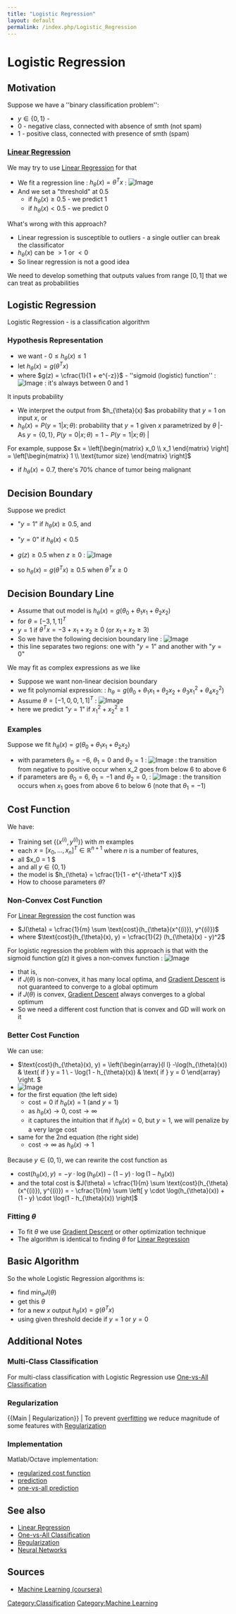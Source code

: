 ```yaml
---
title: "Logistic Regression"
layout: default
permalink: /index.php/Logistic_Regression
---
```


# Logistic Regression

## Motivation
Suppose we have a ''binary classification problem'':
- $y \in \{0, 1\}$ - 
- 0 - negative class, connected with absence of smth (not spam)
- 1 - positive class, connected with presence of smth (spam)


### [Linear Regression](Linear_Regression)
We may try to use [Linear Regression](Linear_Regression) for that
- We fit a regression line 
: $h_{\theta}(x) = \theta^T x$
: <img src="https://raw.githubusercontent.com/alexeygrigorev/wiki-figures/master/legacy/log-reg-linear-motivation.png" alt="Image">
- And we set a "threshold" at 0.5
  - if $h_{\theta}(x) \geqslant 0.5$ - we predict 1 
  - if $h_{\theta}(x) < 0.5$ - we predict 0

What's wrong with this approach?
- Linear regression is susceptible to outliers - a single outlier can break the classificator 
- $h_{\theta}(x)$ can be $> 1$ or $< 0$
- So linear regression is not a good idea


We need to develop something that outputs values from range $[0, 1]$ that we can treat as probabilities 


## Logistic Regression
Logistic Regression - is a classification algorithm


### Hypothesis Representation
- we want - $0 \leqslant h_{\theta}(x) \leqslant 1$
- let $h_{\theta}(x) = g(\theta^T x)$
- where $g(z) = \cfrac{1}{1 + e^{-z}}$ - ''sigmoid (logistic) function''
: <img src="https://raw.githubusercontent.com/alexeygrigorev/wiki-figures/master/legacy/log-reg-sigmoid.png" alt="Image">
: it's always between 0 and 1


It inputs probability
- We interpret the output from $h_{\theta}(x) $as probability that $y = 1$ on input $x$, or
- $h_{\theta}(x) = P(y = 1 |  x; \theta)$: probability that $y = 1$ given $x$ parametrized by $\theta$ |- As $y = \{0, 1\}$, $P(y = 0|  x; \theta) =  1 - P(y = 1 | x; \theta)$ |

For example, suppose $x = \left[\begin{matrix} x_0 \\ x_1 \end{matrix} \right] = \left[\begin{matrix} 1 \\ \text{tumor size} \end{matrix} \right]$
- if $h_{\theta}(x) = 0.7$, there's 70% chance of tumor being malignant 


## Decision Boundary
Suppose we predict 
- "$y = 1$" if $h_{\theta}(x) \geqslant 0.5$, and 
- "$y = 0$" if $h_{\theta}(x) < 0.5$

- $g(z) \geqslant 0.5$ when $z \geqslant 0$
: <img src="https://raw.githubusercontent.com/alexeygrigorev/wiki-figures/master/legacy/log-reg-sigmoid.png" alt="Image">
- so $h_{\theta}(x) = g(\theta^T x) \geqslant 0.5$ when $\theta^T x \geqslant 0$


## Decision Boundary Line
- Assume that out model is $h_{\theta}(x) = g(\theta_0 + \theta_1 x_1 + \theta_2 x_2)$
- for $\theta = [-3, 1, 1]^T$
- $y = 1$ if $\theta^T x = -3 + x_1 + x_2 \geqslant 0$ (or $x_1 + x_2 \geqslant 3$)
- So we have the following decision boundary line
: <img src="https://raw.githubusercontent.com/alexeygrigorev/wiki-figures/master/legacy/log-reg-decision-boundary.png" alt="Image">
- this line separates two regions: one with "$y = 1$" and another with "$y = 0$"


We may fit as complex expressions as we like
- Suppose we want non-linear decision boundary
- we fit polynomial expression:
: $h_{\theta} = g(\theta_0 + \theta_1 x_1 + \theta_2 x_2 + \theta_3 x_1^2 + \theta_4 x_2^2)$
- Assume $\theta = [-1, 0, 0, 1, 1]^T$
: <img src="https://raw.githubusercontent.com/alexeygrigorev/wiki-figures/master/legacy/log-reg-decision-boundary-poly.png" alt="Image">
- here we predict "$y = 1$" if $x_1^2 + x_2^2 \geqslant 1$


### Examples
Suppose we fit $h_{\theta}(x) = g(\theta_0 + \theta_1 x_1 + \theta_2 x_2)$
- with parameters $\theta_0 = -6$, $\theta_1 = 0$  and $\theta_2 = 1$
: <img src="https://raw.githubusercontent.com/alexeygrigorev/wiki-figures/master/legacy/log-reg-decision-boundary-ex1.png" alt="Image">
: the transition from negative to positive occur when x_2 goes from below 6 to above 6
- if parameters are $\theta_0 = 6$, $\theta_1 = -1$  and $\theta_2 = 0$,
: <img src="https://raw.githubusercontent.com/alexeygrigorev/wiki-figures/master/legacy/log-reg-decision-boundary-ex2.png" alt="Image">
: the transition occurs when $x_1$ goes from above 6 to below 6 (note that $\theta_1 = -1$)


## Cost Function
We have:
- Training set $\{(x^{(i)}, y^{(i)})\}$ with $m$ examples
- each $x = [x_0, ..., x_n]^T \in \mathbb{R}^{n + 1}$ where $n$ is a number of features, 
- all $x_0 = 1 $
- and all $y \in \{0, 1\}$
- the model is $h_{\theta} = \cfrac{1}{1 - e^{-\theta^T x}}$
- How to choose parameters $\theta$? 


### Non-Convex Cost Function
For [Linear Regression](Linear_Regression) the cost function was
- $J(\theta) = \cfrac{1}{m} \sum \text{cost}(h_{\theta}(x^{(i)}), y^{(i)})$
- where $\text{cost}(h_{\theta}(x), y) = \cfrac{1}{2} (h_{\theta}(x) - y)^2$


For logistic regression the problem with this approach is that with the sigmoid function g(z) it gives a non-convex function 
: <img src="https://raw.githubusercontent.com/alexeygrigorev/wiki-figures/master/legacy/log-reg-convex-non-convex.png" alt="Image">
- that is, 
- if $J(\theta)$ is non-convex, it has many local optima, and [Gradient Descent](Gradient_Descent) is not guaranteed to converge to a global optimum
- if $J(\theta)$ is convex, [Gradient Descent](Gradient_Descent) always converges to a global optimum
- So we need a different cost function that is convex and GD will work on it


### Better Cost Function
We can use:
- $\text{cost}(h_{\theta}(x), y) = \left\{\begin{array}{l l} -\log(h_{\theta}(x)) & \text{ if } y = 1 \\ - \log(1 - h_{\theta}(x)) & \text{ if } y = 0 \end{array} \right. $
- <img src="https://raw.githubusercontent.com/alexeygrigorev/wiki-figures/master/legacy/log-reg-cost.png" alt="Image">
- for the first equation (the left side)
  - $\text{cost} = 0$ if $h_{\theta}(x) = 1$ (and $y = 1$)
  - as $h_{\theta}(x) \to 0$, $\text{cost} \to \infty$
  - it captures the intuition that if $h_{\theta}(x) = 0$, but $y = 1$, we will penalize by a very large cost
- same for the 2nd equation (the right side)
  - $\text{cost} \to \infty$ as $h_{\theta}(x) \to 1$


Because $y \in \{0, 1\}$, we can rewrite the cost function as 
- $\text{cost}(h_{\theta}(x), y) =  -y \cdot \log(h_{\theta}(x)) - (1 - y) \cdot \log(1 - h_{\theta}(x))$
- and the total cost is $J(\theta) = \cfrac{1}{m} \sum \text{cost}(h_{\theta}(x^{(i)}), y^{(i)}) = - \cfrac{1}{m} \sum \left[ y \cdot \log(h_{\theta}(x)) + (1 - y) \cdot \log(1 - h_{\theta}(x)) \right]$


### Fitting $\theta$
- To fit $\theta$ we use [Gradient Descent](Gradient_Descent) or other optimization technique 
- The algorithm is identical to finding $\theta$ for [Linear Regression](Gradient_Descent#Multivariate_Linear_Regression)


## Basic Algorithm
So the whole Logistic Regression algorithms is: 
- find $\min_{\theta} J(\theta)$
- get this $\theta$
- for a new $x$ output $h_{\theta}(x) = g(\theta^T x)$
- using given threshold decide if $y = 1$ or $y = 0$


## Additional Notes
### Multi-Class Classification
For multi-class classification with Logistic Regression use [One-vs-All Classification](One-vs-All_Classification)

### Regularization
{{Main |  Regularization}} |
To prevent [overfitting](Overfitting) we reduce magnitude of some features with [Regularization](Regularization)


### Implementation
Matlab/Octave implementation:
- [regularized cost function](http://code.google.com/p/stolzen/source/browse/trunk/courses/coursera/Machine%20Learning/week04/mlclass-ex3/lrCostFunction.m)
- [prediction](http://code.google.com/p/stolzen/source/browse/trunk/courses/coursera/Machine%20Learning/week04/mlclass-ex3/predict.m)
- [one-vs-all prediction](http://code.google.com/p/stolzen/source/browse/trunk/courses/coursera/Machine%20Learning/week04/mlclass-ex3/predictOneVsAll.m)


## See also
- [Linear Regression](Linear_Regression)
- [One-vs-All Classification](One-vs-All_Classification)
- [Regularization](Regularization)
- [Neural Networks](Neural_Networks)

## Sources
- [Machine Learning (coursera)](Machine_Learning_(coursera))

[Category:Classification](Category_Classification)
[Category:Machine Learning](Category_Machine_Learning)